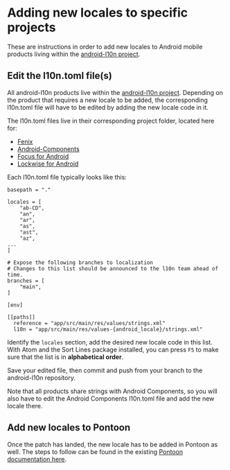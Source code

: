 # Adding new locales to specific projects

These are instructions in order to add new locales to Android mobile products living within the [android-l10n project](https://github.com/mozilla-l10n/android-l10n/).

## Edit the l10n.toml file(s)

All android-l10n products live within the [android-l10n project](https://github.com/mozilla-l10n/android-l10n/). Depending on the product that requires a new locale to be added, the corresponding l10n.toml file will have to be edited by adding the new locale code in it.

The l10n.toml files live in their corresponding project folder, located here for:
* [Fenix](https://github.com/mozilla-l10n/android-l10n/blob/master/mozilla-mobile/fenix/l10n.toml)
* [Android-Components](https://github.com/mozilla-l10n/android-l10n/blob/master/mozilla-mobile/android-components/l10n.toml)
* [Focus for Android](https://github.com/mozilla-l10n/android-l10n/blob/master/mozilla-mobile/focus-android/l10n.toml)
* [Lockwise for Android](https://github.com/mozilla-l10n/android-l10n/blob/master/mozilla-lockwise/lockwise-android/l10n.toml)

Each l10n.toml file typically looks like this:

```
basepath = "."

locales = [
    "ab-CD",
    "an",
    "ar",
    "as",
    "ast",
    "az",
...
]

# Expose the following branches to localization
# Changes to this list should be announced to the l10n team ahead of time.
branches = [
    "main",
]

[env]

[[paths]]
  reference = "app/src/main/res/values/strings.xml"
  l10n = "app/src/main/res/values-{android_locale}/strings.xml"
```

Identify the `locales` section, add the desired new locale code in this  list. With Atom and the Sort Lines package installed, you can press `F5` to make sure that the list is in **alphabetical order**.

Save your edited file, then commit and push from your branch to the android-l10n repository.

Note that all products share strings with Android Components, so you will also have to edit the Android Components l10n.toml file and add the new locale there.

## Add new locales to Pontoon

Once the patch has landed, the new locale has to be added in Pontoon as well. The steps to follow can be found in the existing [Pontoon documentation here](../../tools/pontoon/adding_new_locale.md).
